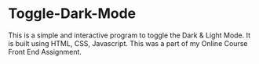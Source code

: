 # Toggle-Dark-Mode
This is a simple and interactive program to toggle the Dark &amp; Light Mode. It is built using HTML, CSS, Javascript. This was a part of my Online Course Front End Assignment.
